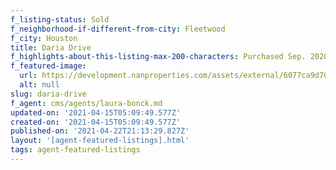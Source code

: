 ```yaml
---
f_listing-status: Sold
f_neighborhood-if-different-from-city: Fleetwood
f_city: Houston
title: Daria Drive
f_highlights-about-this-listing-max-200-characters: Purchased Sep. 2020. Beautifully upgraded
f_featured-image:
  url: https://development.nanproperties.com/assets/external/6077ca9d703f55ec19a5f48f_60276989d1e66img-1-5.jpeg
  alt: null
slug: daria-drive
f_agent: cms/agents/laura-bonck.md
updated-on: '2021-04-15T05:09:49.577Z'
created-on: '2021-04-15T05:09:49.577Z'
published-on: '2021-04-22T21:13:29.827Z'
layout: '[agent-featured-listings].html'
tags: agent-featured-listings
---
```



